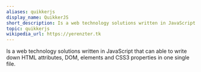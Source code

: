 ```yaml
--- 
aliases: quikkerjs
display_name: QuikkerJS
short_description: Is a web technology solutions written in JavaScript that can able to write down HTML attributes, DOM, elements and CSS3 properties in one single file.
topic: quikkerjs
wikipedia_url: https://yerenzter.tk
---
```

Is a web technology solutions written in JavaScript that can able to write down HTML attributes, DOM, elements and CSS3 properties in one single file.
